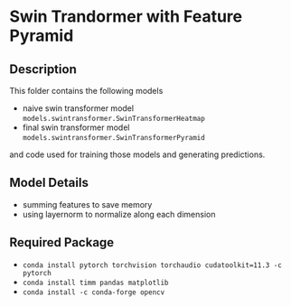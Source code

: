 # Swin Trandormer with Feature Pyramid

## Description

This folder contains the following models

- naive swin transformer model  `models.swintransformer.SwinTransformerHeatmap`
- final swin transformer model `models.swintransformer.SwinTransformerPyramid`

and code used for training those models and generating predictions.

## Model Details

- summing features to save memory
- using layernorm to normalize along each dimension

## Required Package

- `conda install pytorch torchvision torchaudio cudatoolkit=11.3 -c pytorch`
- `conda install timm pandas matplotlib`
- `conda install -c conda-forge opencv`

